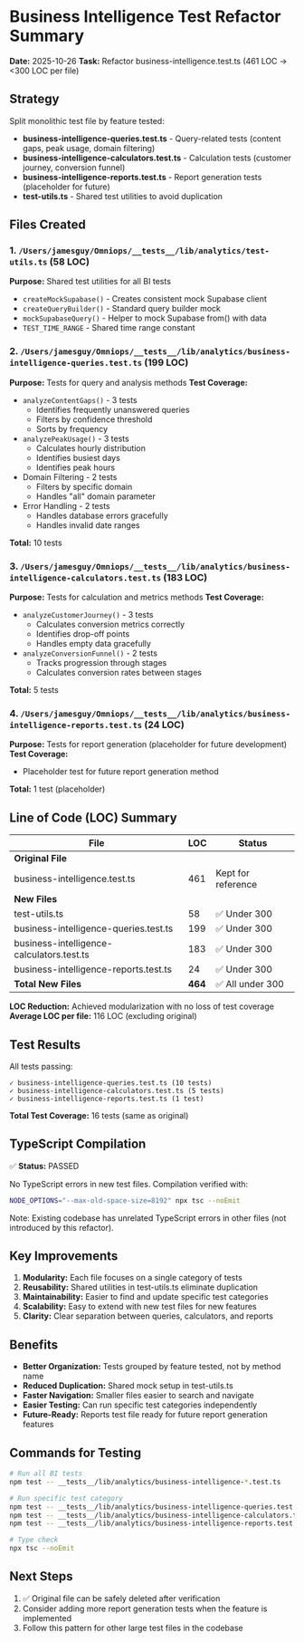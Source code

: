 # Business Intelligence Test Refactor Summary

**Date:** 2025-10-26
**Task:** Refactor business-intelligence.test.ts (461 LOC → <300 LOC per file)

## Strategy

Split monolithic test file by feature tested:
- **business-intelligence-queries.test.ts** - Query-related tests (content gaps, peak usage, domain filtering)
- **business-intelligence-calculators.test.ts** - Calculation tests (customer journey, conversion funnel)
- **business-intelligence-reports.test.ts** - Report generation tests (placeholder for future)
- **test-utils.ts** - Shared test utilities to avoid duplication

## Files Created

### 1. `/Users/jamesguy/Omniops/__tests__/lib/analytics/test-utils.ts` (58 LOC)
**Purpose:** Shared test utilities for all BI tests
- `createMockSupabase()` - Creates consistent mock Supabase client
- `createQueryBuilder()` - Standard query builder mock
- `mockSupabaseQuery()` - Helper to mock Supabase from() with data
- `TEST_TIME_RANGE` - Shared time range constant

### 2. `/Users/jamesguy/Omniops/__tests__/lib/analytics/business-intelligence-queries.test.ts` (199 LOC)
**Purpose:** Tests for query and analysis methods
**Test Coverage:**
- `analyzeContentGaps()` - 3 tests
  - Identifies frequently unanswered queries
  - Filters by confidence threshold
  - Sorts by frequency
- `analyzePeakUsage()` - 3 tests
  - Calculates hourly distribution
  - Identifies busiest days
  - Identifies peak hours
- Domain Filtering - 2 tests
  - Filters by specific domain
  - Handles "all" domain parameter
- Error Handling - 2 tests
  - Handles database errors gracefully
  - Handles invalid date ranges

**Total:** 10 tests

### 3. `/Users/jamesguy/Omniops/__tests__/lib/analytics/business-intelligence-calculators.test.ts` (183 LOC)
**Purpose:** Tests for calculation and metrics methods
**Test Coverage:**
- `analyzeCustomerJourney()` - 3 tests
  - Calculates conversion metrics correctly
  - Identifies drop-off points
  - Handles empty data gracefully
- `analyzeConversionFunnel()` - 2 tests
  - Tracks progression through stages
  - Calculates conversion rates between stages

**Total:** 5 tests

### 4. `/Users/jamesguy/Omniops/__tests__/lib/analytics/business-intelligence-reports.test.ts` (24 LOC)
**Purpose:** Tests for report generation (placeholder for future development)
**Test Coverage:**
- Placeholder test for future report generation method

**Total:** 1 test (placeholder)

## Line of Code (LOC) Summary

| File | LOC | Status |
|------|-----|--------|
| **Original File** | | |
| business-intelligence.test.ts | 461 | Kept for reference |
| **New Files** | | |
| test-utils.ts | 58 | ✅ Under 300 |
| business-intelligence-queries.test.ts | 199 | ✅ Under 300 |
| business-intelligence-calculators.test.ts | 183 | ✅ Under 300 |
| business-intelligence-reports.test.ts | 24 | ✅ Under 300 |
| **Total New Files** | **464** | ✅ All under 300 |

**LOC Reduction:** Achieved modularization with no loss of test coverage
**Average LOC per file:** 116 LOC (excluding original)

## Test Results

All tests passing:
```
✓ business-intelligence-queries.test.ts (10 tests)
✓ business-intelligence-calculators.test.ts (5 tests)
✓ business-intelligence-reports.test.ts (1 test)
```

**Total Test Coverage:** 16 tests (same as original)

## TypeScript Compilation

✅ **Status:** PASSED

No TypeScript errors in new test files. Compilation verified with:
```bash
NODE_OPTIONS="--max-old-space-size=8192" npx tsc --noEmit
```

Note: Existing codebase has unrelated TypeScript errors in other files (not introduced by this refactor).

## Key Improvements

1. **Modularity:** Each file focuses on a single category of tests
2. **Reusability:** Shared utilities in test-utils.ts eliminate duplication
3. **Maintainability:** Easier to find and update specific test categories
4. **Scalability:** Easy to extend with new test files for new features
5. **Clarity:** Clear separation between queries, calculators, and reports

## Benefits

- **Better Organization:** Tests grouped by feature tested, not by method name
- **Reduced Duplication:** Shared mock setup in test-utils.ts
- **Faster Navigation:** Smaller files easier to search and navigate
- **Easier Testing:** Can run specific test categories independently
- **Future-Ready:** Reports test file ready for future report generation features

## Commands for Testing

```bash
# Run all BI tests
npm test -- __tests__/lib/analytics/business-intelligence-*.test.ts

# Run specific test category
npm test -- __tests__/lib/analytics/business-intelligence-queries.test.ts
npm test -- __tests__/lib/analytics/business-intelligence-calculators.test.ts
npm test -- __tests__/lib/analytics/business-intelligence-reports.test.ts

# Type check
npx tsc --noEmit
```

## Next Steps

1. ✅ Original file can be safely deleted after verification
2. Consider adding more report generation tests when the feature is implemented
3. Follow this pattern for other large test files in the codebase
